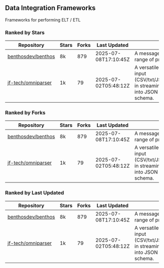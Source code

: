 ## Data Integration Frameworks

Frameworks for performing ELT / ETL

### Ranked by Stars

| Repository | Stars | Forks | Last Updated | Description | 
|------------|-------|-------|--------------|-------------|
| [benthosdev/benthos](https://github.com/benthosdev/benthos) | 8k | 879 | 2025-07-08T17:10:45Z |  A message streaming bridge between a range of protocols. |
| [jf-tech/omniparser](https://github.com/jf-tech/omniparser) | 1k | 79 | 2025-07-02T05:48:12Z |  A versatile ETL library that parses text input (CSV/txt/JSON/XML/EDI/X12/EDIFACT/etc) in streaming fashion and transforms data into JSON output using data-driven schema. |

### Ranked by Forks

| Repository | Stars | Forks | Last Updated | Description | 
|------------|-------|-------|--------------|-------------|
| [benthosdev/benthos](https://github.com/benthosdev/benthos) | 8k | 879 | 2025-07-08T17:10:45Z |  A message streaming bridge between a range of protocols. |
| [jf-tech/omniparser](https://github.com/jf-tech/omniparser) | 1k | 79 | 2025-07-02T05:48:12Z |  A versatile ETL library that parses text input (CSV/txt/JSON/XML/EDI/X12/EDIFACT/etc) in streaming fashion and transforms data into JSON output using data-driven schema. |

### Ranked by Last Updated

| Repository | Stars | Forks | Last Updated | Description | 
|------------|-------|-------|--------------|-------------|
| [benthosdev/benthos](https://github.com/benthosdev/benthos) | 8k | 879 | 2025-07-08T17:10:45Z |  A message streaming bridge between a range of protocols. |
| [jf-tech/omniparser](https://github.com/jf-tech/omniparser) | 1k | 79 | 2025-07-02T05:48:12Z |  A versatile ETL library that parses text input (CSV/txt/JSON/XML/EDI/X12/EDIFACT/etc) in streaming fashion and transforms data into JSON output using data-driven schema. |

